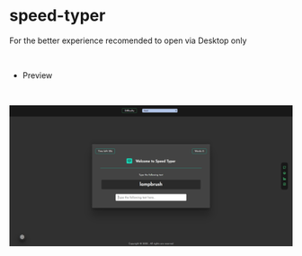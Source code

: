 # speed-typer

For the better experience recomended to open via Desktop only


<br>

- Preview 

<br>


![App Screenshot](https://github.com/subham-04/speed-typer/blob/main/speed%20typer.png)
